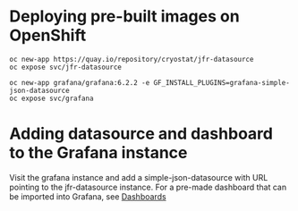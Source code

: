 # Deploying pre-built images on OpenShift

```
oc new-app https://quay.io/repository/cryostat/jfr-datasource
oc expose svc/jfr-datasource

oc new-app grafana/grafana:6.2.2 -e GF_INSTALL_PLUGINS=grafana-simple-json-datasource
oc expose svc/grafana
```

# Adding datasource and dashboard to the Grafana instance

Visit the grafana instance and add a simple-json-datasource with URL pointing to the jfr-datasource instance. For a pre-made dashboard that can be imported into Grafana, see [Dashboards](../dashboards)



